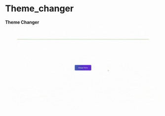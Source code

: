 # Theme_changer
<b>Theme Changer</b>
![](https://github.com/Abhiraj-Sardar/Theme_changer/blob/master/img/output.gif)
